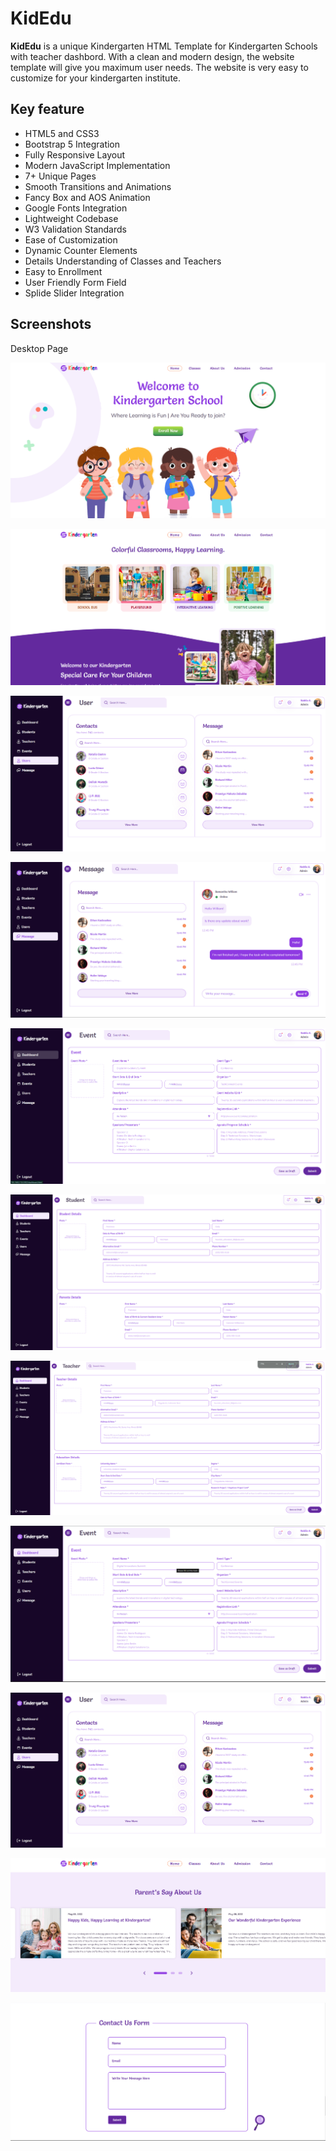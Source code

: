 # KidEdu

<p>
  
**KidEdu** is a unique Kindergarten HTML Template for Kindergarten
              Schools with teacher dashbord. With a clean and modern design, the website template will give you maximum user needs. The website
              is very easy to customize for your kindergarten institute.
</p>

## Key feature
 <ul>
                <li>HTML5 and CSS3</li>
                <li>Bootstrap 5 Integration</li>
                <li>Fully Responsive Layout</li>
                <li>Modern JavaScript Implementation</li>
                <li>7+ Unique Pages</li>
                <li>Smooth Transitions and Animations</li>
                <li>Fancy Box and AOS Animation</li>
                <li>Google Fonts Integration</li>
                <li>Lightweight Codebase</li>
                <li>W3 Validation Standards</li>
                <li>Ease of Customization</li>
                <li>Dynamic Counter Elements</li>
                <li>Details Understanding of Classes and Teachers</li>
                <li>Easy to Enrollment</li>
                <li>User Friendly Form Field</li>
                <li>Splide Slider Integration</li>
              </ul>

## Screenshots

  
  <caption>Desktop Page </caption>

 ![Desktop View](https://github.com/Shahriar-Syeed/kidEdu/blob/main/screenshot/desktop_1.png)
 
 ![Desktop View](https://github.com/Shahriar-Syeed/kidEdu/blob/main/screenshot/desktop_2.png)
 
 ![Desktop View](https://github.com/Shahriar-Syeed/kidEdu/blob/main/screenshot/desktop_3.png)
 
 ![Desktop View](https://github.com/Shahriar-Syeed/kidEdu/blob/main/screenshot/desktop_4.png)
 
 ![Desktop View](https://github.com/Shahriar-Syeed/kidEdu/blob/main/screenshot/desktop_5.png)
 
 ![Desktop View](https://github.com/Shahriar-Syeed/kidEdu/blob/main/screenshot/desktop_6.png)
 
 ![Desktop View](https://github.com/Shahriar-Syeed/kidEdu/blob/main/screenshot/desktop_7.png)
 
 ![Desktop View](https://github.com/Shahriar-Syeed/kidEdu/blob/main/screenshot/desktop_8.png)
 
 ![Desktop View](https://github.com/Shahriar-Syeed/kidEdu/blob/main/screenshot/desktop_3.png)
 
 ![Desktop View](https://github.com/Shahriar-Syeed/kidEdu/blob/main/screenshot/desktop_9.png)
 
 ![Desktop View](https://github.com/Shahriar-Syeed/kidEdu/blob/main/screenshot/desktop_10.png)
 

  
